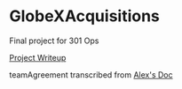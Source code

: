 # GlobeXAcquisitions
Final project for 301 Ops

[Project Writeup](https://docs.google.com/document/d/1k40iJIcA__eAT68ruFjbUBalhZs43bL3zyRyZ-n7EKM/edit)

teamAgreement transcribed from [Alex's Doc](https://docs.google.com/document/d/1OCdPOCYZiJF8l8N07Hm4tcJFHa7I51StrEpW4OhT0tk/edit)
